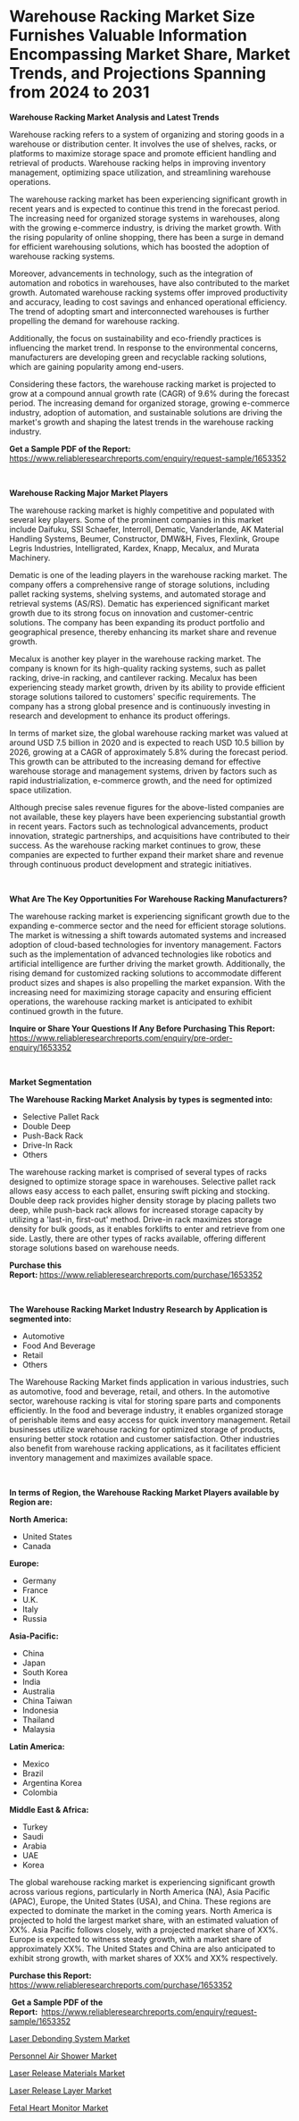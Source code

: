 <p><h1>Warehouse Racking Market Size Furnishes Valuable Information Encompassing Market Share, Market Trends, and Projections Spanning from 2024 to 2031</h1></p><p><strong>Warehouse Racking Market Analysis and Latest Trends</strong></p>
<p><p>Warehouse racking refers to a system of organizing and storing goods in a warehouse or distribution center. It involves the use of shelves, racks, or platforms to maximize storage space and promote efficient handling and retrieval of products. Warehouse racking helps in improving inventory management, optimizing space utilization, and streamlining warehouse operations.</p><p>The warehouse racking market has been experiencing significant growth in recent years and is expected to continue this trend in the forecast period. The increasing need for organized storage systems in warehouses, along with the growing e-commerce industry, is driving the market growth. With the rising popularity of online shopping, there has been a surge in demand for efficient warehousing solutions, which has boosted the adoption of warehouse racking systems.</p><p>Moreover, advancements in technology, such as the integration of automation and robotics in warehouses, have also contributed to the market growth. Automated warehouse racking systems offer improved productivity and accuracy, leading to cost savings and enhanced operational efficiency. The trend of adopting smart and interconnected warehouses is further propelling the demand for warehouse racking.</p><p>Additionally, the focus on sustainability and eco-friendly practices is influencing the market trend. In response to the environmental concerns, manufacturers are developing green and recyclable racking solutions, which are gaining popularity among end-users.</p><p>Considering these factors, the warehouse racking market is projected to grow at a compound annual growth rate (CAGR) of 9.6% during the forecast period. The increasing demand for organized storage, growing e-commerce industry, adoption of automation, and sustainable solutions are driving the market's growth and shaping the latest trends in the warehouse racking industry.</p></p>
<p><strong>Get a Sample PDF of the Report:&nbsp;</strong> <a href="https://www.reliableresearchreports.com/enquiry/request-sample/1653352">https://www.reliableresearchreports.com/enquiry/request-sample/1653352</a></p>
<p>&nbsp;</p>
<p><strong>Warehouse Racking Major Market Players</strong></p>
<p><p>The warehouse racking market is highly competitive and populated with several key players. Some of the prominent companies in this market include Daifuku, SSI Schaefer, Interroll, Dematic, Vanderlande, AK Material Handling Systems, Beumer, Constructor, DMW&H, Fives, Flexlink, Groupe Legris Industries, Intelligrated, Kardex, Knapp, Mecalux, and Murata Machinery.</p><p>Dematic is one of the leading players in the warehouse racking market. The company offers a comprehensive range of storage solutions, including pallet racking systems, shelving systems, and automated storage and retrieval systems (AS/RS). Dematic has experienced significant market growth due to its strong focus on innovation and customer-centric solutions. The company has been expanding its product portfolio and geographical presence, thereby enhancing its market share and revenue growth.</p><p>Mecalux is another key player in the warehouse racking market. The company is known for its high-quality racking systems, such as pallet racking, drive-in racking, and cantilever racking. Mecalux has been experiencing steady market growth, driven by its ability to provide efficient storage solutions tailored to customers' specific requirements. The company has a strong global presence and is continuously investing in research and development to enhance its product offerings.</p><p>In terms of market size, the global warehouse racking market was valued at around USD 7.5 billion in 2020 and is expected to reach USD 10.5 billion by 2026, growing at a CAGR of approximately 5.8% during the forecast period. This growth can be attributed to the increasing demand for effective warehouse storage and management systems, driven by factors such as rapid industrialization, e-commerce growth, and the need for optimized space utilization.</p><p>Although precise sales revenue figures for the above-listed companies are not available, these key players have been experiencing substantial growth in recent years. Factors such as technological advancements, product innovation, strategic partnerships, and acquisitions have contributed to their success. As the warehouse racking market continues to grow, these companies are expected to further expand their market share and revenue through continuous product development and strategic initiatives.</p></p>
<p>&nbsp;</p>
<p><strong>What Are The Key Opportunities For Warehouse Racking Manufacturers?</strong></p>
<p><p>The warehouse racking market is experiencing significant growth due to the expanding e-commerce sector and the need for efficient storage solutions. The market is witnessing a shift towards automated systems and increased adoption of cloud-based technologies for inventory management. Factors such as the implementation of advanced technologies like robotics and artificial intelligence are further driving the market growth. Additionally, the rising demand for customized racking solutions to accommodate different product sizes and shapes is also propelling the market expansion. With the increasing need for maximizing storage capacity and ensuring efficient operations, the warehouse racking market is anticipated to exhibit continued growth in the future.</p></p>
<p><strong>Inquire or Share Your Questions If Any Before Purchasing This Report:</strong> <a href="https://www.reliableresearchreports.com/enquiry/pre-order-enquiry/1653352">https://www.reliableresearchreports.com/enquiry/pre-order-enquiry/1653352</a></p>
<p>&nbsp;</p>
<p><strong>Market Segmentation</strong></p>
<p><strong>The Warehouse Racking Market Analysis by types is segmented into:</strong></p>
<p><ul><li>Selective Pallet Rack</li><li>Double Deep</li><li>Push-Back Rack</li><li>Drive-In Rack</li><li>Others</li></ul></p>
<p><p>The warehouse racking market is comprised of several types of racks designed to optimize storage space in warehouses. Selective pallet rack allows easy access to each pallet, ensuring swift picking and stocking. Double deep rack provides higher density storage by placing pallets two deep, while push-back rack allows for increased storage capacity by utilizing a 'last-in, first-out' method. Drive-in rack maximizes storage density for bulk goods, as it enables forklifts to enter and retrieve from one side. Lastly, there are other types of racks available, offering different storage solutions based on warehouse needs.</p></p>
<p><strong>Purchase this Report:&nbsp;</strong><a href="https://www.reliableresearchreports.com/purchase/1653352">https://www.reliableresearchreports.com/purchase/1653352</a></p>
<p>&nbsp;</p>
<p><strong>The Warehouse Racking Market Industry Research by Application is segmented into:</strong></p>
<p><ul><li>Automotive</li><li>Food And Beverage</li><li>Retail</li><li>Others</li></ul></p>
<p><p>The Warehouse Racking Market finds application in various industries, such as automotive, food and beverage, retail, and others. In the automotive sector, warehouse racking is vital for storing spare parts and components efficiently. In the food and beverage industry, it enables organized storage of perishable items and easy access for quick inventory management. Retail businesses utilize warehouse racking for optimized storage of products, ensuring better stock rotation and customer satisfaction. Other industries also benefit from warehouse racking applications, as it facilitates efficient inventory management and maximizes available space.</p></p>
<p>&nbsp;</p>
<p><strong>In terms of Region, the Warehouse Racking Market Players available by Region are:</strong></p>
<p>
    <p> <strong> North America: </strong>
        <ul>
            <li>United States</li>
            <li>Canada</li>
        </ul>
        </p> 
    <p> <strong> Europe: </strong>
        <ul>
            <li>Germany</li>
            <li>France</li>
            <li>U.K.</li>
            <li>Italy</li>
            <li>Russia</li>
        </ul>
        </p> 
    <p> <strong> Asia-Pacific: </strong>
        <ul>
            <li>China</li>
            <li>Japan</li>
            <li>South Korea</li>
            <li>India</li>
            <li>Australia</li>
            <li>China Taiwan</li>
            <li>Indonesia</li>
            <li>Thailand</li>
            <li>Malaysia</li>
        </ul>
        </p> 
    <p> <strong> Latin America: </strong>
        <ul>
            <li>Mexico</li>
            <li>Brazil</li>
            <li>Argentina Korea</li>
            <li>Colombia</li>
        </ul>
        </p> 
    <p> <strong> Middle East & Africa: </strong>
        <ul>
            <li>Turkey</li>
            <li>Saudi</li>
            <li>Arabia</li>
            <li>UAE</li>
            <li>Korea</li>
        </ul>
    </p>
    </p>
<p><p>The global warehouse racking market is experiencing significant growth across various regions, particularly in North America (NA), Asia Pacific (APAC), Europe, the United States (USA), and China. These regions are expected to dominate the market in the coming years. North America is projected to hold the largest market share, with an estimated valuation of XX%. Asia Pacific follows closely, with a projected market share of XX%. Europe is expected to witness steady growth, with a market share of approximately XX%. The United States and China are also anticipated to exhibit strong growth, with market shares of XX% and XX% respectively.</p></p>
<p><strong>Purchase this Report: </strong><a href="https://www.reliableresearchreports.com/purchase/1653352">https://www.reliableresearchreports.com/purchase/1653352</a></p>
<p>&nbsp;<strong>Get a Sample PDF of the Report:&nbsp;&nbsp;</strong><a href="https://www.reliableresearchreports.com/enquiry/request-sample/1653352">https://www.reliableresearchreports.com/enquiry/request-sample/1653352</a></p>
<p><strong></strong></p>
<p><p><a href="https://www.linkedin.com/pulse/global-laser-debonding-system-market-types-applications-major-cdyje?trackingId=21FDosEiRk%2BYC71Iqn7MOQ%3D%3D">Laser Debonding System Market</a></p><p><a href="https://medium.com/@judyolson40/personnel-air-shower-market-size-and-market-trends-complete-industry-overview-2023-to-2030-abe99fb64e7a">Personnel Air Shower Market</a></p><p><a href="https://www.linkedin.com/pulse/laser-release-materials-market-analysis-examines-its-evafe?trackingId=oK5LCiUkR1ygdt0GwAAFvg%3D%3D">Laser Release Materials Market</a></p><p><a href="https://www.linkedin.com/pulse/laser-release-layer-market-research-report-key-successful-mvjoe?trackingId=FiTiu5YmSku6rB7PthEA%2Fw%3D%3D">Laser Release Layer Market</a></p><p><a href="https://medium.com/p/9f93b7ddd449/edit">Fetal Heart Monitor Market</a></p></p>